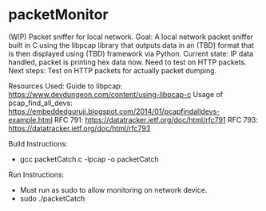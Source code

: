# packetMonitor
(WIP) Packet sniffer for local network.
Goal: A local network packet sniffer built in C using the libpcap library that outputs data in an (TBD) format that is then displayed using (TBD) framework via Python.
Current state: IP data handled, packet is printing hex data now. Need to test on HTTP packets. 
Next steps: Test on HTTP packets for actually packet dumping.

Resources Used:
Guide to libpcap: https://www.devdungeon.com/content/using-libpcap-c
Usage of pcap_find_all_devs: https://embeddedguruji.blogspot.com/2014/01/pcapfindalldevs-example.html
RFC 791: https://datatracker.ietf.org/doc/html/rfc791
RFC 793: https://datatracker.ietf.org/doc/html/rfc793

Build Instructions:
- gcc packetCatch.c -lpcap -o packetCatch

Run Instructions:
- Must run as sudo to allow monitoring on network device.
- sudo ./packetCatch